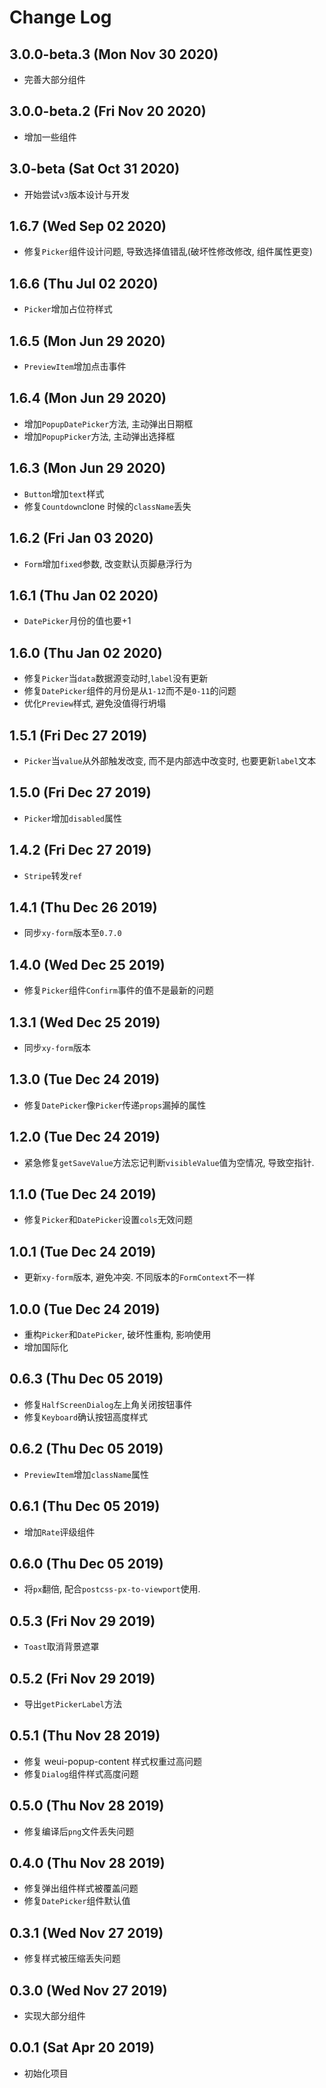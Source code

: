 # Change Log

## 3.0.0-beta.3 (Mon Nov 30 2020)

- 完善大部分组件

## 3.0.0-beta.2 (Fri Nov 20 2020)

- 增加一些组件

## 3.0-beta (Sat Oct 31 2020)

- 开始尝试`v3`版本设计与开发

## 1.6.7 (Wed Sep 02 2020)

- 修复`Picker`组件设计问题, 导致选择值错乱(破坏性修改修改, 组件属性更变)

## 1.6.6 (Thu Jul 02 2020)

- `Picker`增加占位符样式

## 1.6.5 (Mon Jun 29 2020)

- `PreviewItem`增加点击事件

## 1.6.4 (Mon Jun 29 2020)

- 增加`PopupDatePicker`方法, 主动弹出日期框
- 增加`PopupPicker`方法, 主动弹出选择框

## 1.6.3 (Mon Jun 29 2020)

- `Button`增加`text`样式
- 修复`Countdown`clone 时候的`className`丢失

## 1.6.2 (Fri Jan 03 2020)

- `Form`增加`fixed`参数, 改变默认页脚悬浮行为

## 1.6.1 (Thu Jan 02 2020)

- `DatePicker`月份的值也要+1

## 1.6.0 (Thu Jan 02 2020)

- 修复`Picker`当`data`数据源变动时,`label`没有更新
- 修复`DatePicker`组件的月份是从`1-12`而不是`0-11`的问题
- 优化`Preview`样式, 避免没值得行坍塌

## 1.5.1 (Fri Dec 27 2019)

- `Picker`当`value`从外部触发改变, 而不是内部选中改变时, 也要更新`label`文本

## 1.5.0 (Fri Dec 27 2019)

- `Picker`增加`disabled`属性

## 1.4.2 (Fri Dec 27 2019)

- `Stripe`转发`ref`

## 1.4.1 (Thu Dec 26 2019)

- 同步`xy-form`版本至`0.7.0`

## 1.4.0 (Wed Dec 25 2019)

- 修复`Picker`组件`Confirm`事件的值不是最新的问题

## 1.3.1 (Wed Dec 25 2019)

- 同步`xy-form`版本

## 1.3.0 (Tue Dec 24 2019)

- 修复`DatePicker`像`Picker`传递`props`漏掉的属性

## 1.2.0 (Tue Dec 24 2019)

- 紧急修复`getSaveValue`方法忘记判断`visibleValue`值为空情况, 导致空指针.

## 1.1.0 (Tue Dec 24 2019)

- 修复`Picker`和`DatePicker`设置`cols`无效问题

## 1.0.1 (Tue Dec 24 2019)

- 更新`xy-form`版本, 避免冲突. 不同版本的`FormContext`不一样

## 1.0.0 (Tue Dec 24 2019)

- 重构`Picker`和`DatePicker`, 破坏性重构, 影响使用
- 增加国际化

## 0.6.3 (Thu Dec 05 2019)

- 修复`HalfScreenDialog`左上角关闭按钮事件
- 修复`Keyboard`确认按钮高度样式

## 0.6.2 (Thu Dec 05 2019)

- `PreviewItem`增加`className`属性

## 0.6.1 (Thu Dec 05 2019)

- 增加`Rate`评级组件

## 0.6.0 (Thu Dec 05 2019)

- 将`px`翻倍, 配合`postcss-px-to-viewport`使用.

## 0.5.3 (Fri Nov 29 2019)

- `Toast`取消背景遮罩

## 0.5.2 (Fri Nov 29 2019)

- 导出`getPickerLabel`方法

## 0.5.1 (Thu Nov 28 2019)

- 修复 weui-popup-content 样式权重过高问题
- 修复`Dialog`组件样式高度问题

## 0.5.0 (Thu Nov 28 2019)

- 修复编译后`png`文件丢失问题

## 0.4.0 (Thu Nov 28 2019)

- 修复弹出组件样式被覆盖问题
- 修复`DatePicker`组件默认值

## 0.3.1 (Wed Nov 27 2019)

- 修复样式被压缩丢失问题

## 0.3.0 (Wed Nov 27 2019)

- 实现大部分组件

## 0.0.1 (Sat Apr 20 2019)

- 初始化项目

